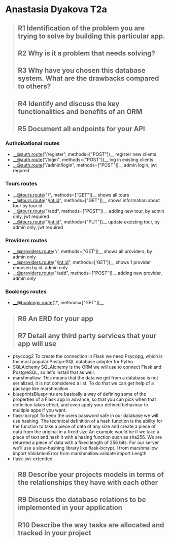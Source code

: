 # Anastasia Dyakova T2a

> ## R1	Identification of the problem you are trying to solve by building this particular app.
> ## R2	Why is it a problem that needs solving?
> ## R3	Why have you chosen this database system. What are the drawbacks compared to others?

> ## R4	Identify and discuss the key functionalities and benefits of an ORM
> ## R5	Document all endpoints for your API
### Authoisational routes
- __@auth.route("/register", methods=["POST"])__
register new clients
- __@auth.route("/login", methods=["POST"])__
log in existing clients
- __@auth.route("/admin/login", methods=["POST"])__
admin login, jwt requred
### Tours routes
- __@tours.route("/", methods=["GET"])__
shows all tours
- __@tours.route("/<int:id>", methods=["GET"])__
shows information about tour by tour id
- __@tours.route("/add", methods=["POST"])__
adding new tour, by admin only, jwt required
- __@tours.route("/<int:id>", methods=["PUT"])__
update excisting tour, by admin only, jwt required
### Providers routes
- __@providers.route('/', methods=['GET'])__
shows all providers, by admin only
- __@providers.route("/<int:id>", methods=['GET'])__
shows 1 provider choosen by id, admin only
- __@providers.route("/add", methods=["POST"])__
adding new provider, admin only
### Bookings routes
- __@bookings.route('/', methods=["GET"])__

> ## R6	An ERD for your app
> ## R7	Detail any third party services that your app will use
- psycopg2 To create the connection in Flask we need Psycopg, which is the most popular PostgreSQL database adapter for Pytho
- SQLAlchemy SQLAlchemy is the ORM we will use to connect Flask and PostgreSQL, so let's install that as well:
- marshmallow. This means that the data we get from a database is not serialized, it is not considered a list. To do that we can get help of a package like marshmallow
- blueprintsBlueprints are basically a way of defining some of the properties of a Flask app in advance, so that you can pick when that definition takes effect, and even apply your defined behaviour to multiple apps if you want. 
- flask-bcrypt To keep the users password safe in our database we will use hashing. The technical definition of a hash function is the ability for the function to take a piece of data of any size and create a piece of data from the original in a fixed size.An example would be if we take a piece of text and hash it with a hasing function such as sha256. We are returned a piece of data with a fixed length of 256 bits. For our server we'll use a slow-hashing library like flask-bcrypt. I
from marshmallow import ValidationError
from marshmallow.validate import Length
- flask-jwt-extended

> ## R8	Describe your projects models in terms of the relationships they have with each other
> ## R9	Discuss the database relations to be implemented in your application
> ## R10	Describe the way tasks are allocated and tracked in your project